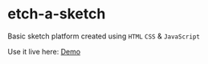 # etch-a-sketch
Basic sketch platform created using `HTML` `CSS` & `JavaScript`

Use it live here: [Demo](https://harshalshirote2002.github.io/etch-a-sketch/)
